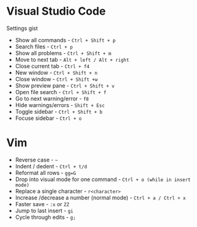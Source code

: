 # Visual Studio Code

Settings gist

* Show all commands - `Ctrl + Shift + p`
* Search files - `Ctrl + p`
* Show all problems - `Ctrl + Shift + m`
* Move to next tab - `Alt + left / Alt + right`
* Close current tab - `Ctrl + f4`
* New window - `Ctrl + Shift + n`
* Close window - `Ctrl + Shift +w`
* Show preview pane - `Ctrl + Shift + v`
* Open file search - `Ctrl + Shift + f`
* Go to next warning/error - `f8`
* Hide warnings/errors - `Shift + Esc`
* Toggle sidebar - `Ctrl + Shift + b`
* Focuse sidebar - `Ctrl + o`

# Vim

* Reverse case - `~`
* Indent / dedent - `Ctrl + t/d`
* Reformat all rows - `gg=G`
* Drop into visual mode for one command - `Ctrl + o (while in insert mode)`
* Replace a single character - `r<character>`
* Increase /decrease a number (normal mode) - `Ctrl + a / Ctrl + x`
* Faster save - `:x` or `ZZ`
* Jump to last insert - `gi`
* Cycle through edits - `g;`
